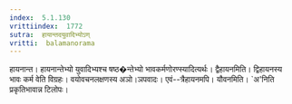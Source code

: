 ```yaml
---
index:  5.1.130
vrittiindex:  1772
sutra:  हायान्तदयुवादिभ्योऽण्
vritti:  balamanorama 
---
```


हायनान्त। हायनान्तेभ्यो युवादिभ्यश्च षष्ठ�न्तेभ्यो भावकर्मणोरण्स्यादित्यर्थः। द्वैहायनमिति। द्विहायनस्य भावः कर्म वेति विग्रहः। वयोवचनलक्षणस्य अञो।ञपवादः। एवं--त्रैहायनमपि। यौवनमिति। `अ'निति प्रकृतिभावान्न टिलोपः। 

